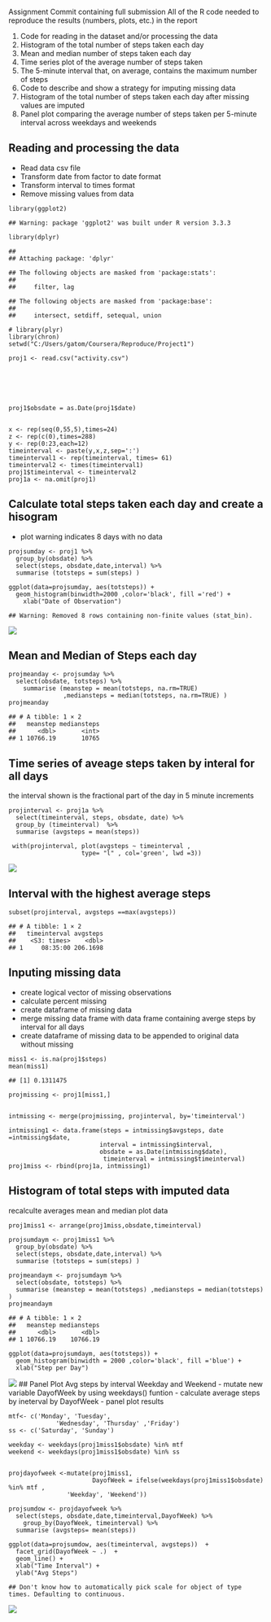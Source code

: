 Assignment Commit containing full submission All of the R code needed to
reproduce the results (numbers, plots, etc.) in the report

1.  Code for reading in the dataset and/or processing the data
2.  Histogram of the total number of steps taken each day
3.  Mean and median number of steps taken each day
4.  Time series plot of the average number of steps taken
5.  The 5-minute interval that, on average, contains the maximum number
    of steps
6.  Code to describe and show a strategy for imputing missing data
7.  Histogram of the total number of steps taken each day after missing
    values are imputed
8.  Panel plot comparing the average number of steps taken per 5-minute
    interval across weekdays and weekends

Reading and processing the data
-------------------------------

-   Read data csv file
-   Transform date from factor to date format
-   Transform interval to times format
-   Remove missing values from data

<!-- -->

    library(ggplot2)

    ## Warning: package 'ggplot2' was built under R version 3.3.3

    library(dplyr)

    ## 
    ## Attaching package: 'dplyr'

    ## The following objects are masked from 'package:stats':
    ## 
    ##     filter, lag

    ## The following objects are masked from 'package:base':
    ## 
    ##     intersect, setdiff, setequal, union

    # library(plyr)
    library(chron)
    setwd("C:/Users/gatom/Coursera/Reproduce/Project1")

    proj1 <- read.csv("activity.csv")






    proj1$obsdate = as.Date(proj1$date)


    x <- rep(seq(0,55,5),times=24)
    z <- rep(c(0),times=288) 
    y <- rep(0:23,each=12) 
    timeinterval <- paste(y,x,z,sep=':')
    timeinterval1 <- rep(timeinterval, times= 61)
    timeinterval2 <- times(timeinterval1)
    proj1$timeinterval <- timeinterval2
    proj1a <- na.omit(proj1)

Calculate total steps taken each day and create a hisogram
----------------------------------------------------------

-   plot warning indicates 8 days with no data

<!-- -->

    projsumday <- proj1 %>%
      group_by(obsdate) %>%
      select(steps, obsdate,date,interval) %>%
      summarise (totsteps = sum(steps) )

    ggplot(data=projsumday, aes(totsteps)) +
      geom_histogram(binwidth=2000 ,color='black', fill ='red') + 
        xlab("Date of Observation") 

    ## Warning: Removed 8 rows containing non-finite values (stat_bin).

![](PA1_template_files/figure-markdown_strict/unnamed-chunk-2-1.png)

Mean and Median of Steps each day
---------------------------------

    projmeanday <- projsumday %>%
      select(obsdate, totsteps) %>%
        summarise (meanstep = mean(totsteps, na.rm=TRUE)
                   ,mediansteps = median(totsteps, na.rm=TRUE) )
    projmeanday

    ## # A tibble: 1 × 2
    ##   meanstep mediansteps
    ##      <dbl>       <int>
    ## 1 10766.19       10765

Time series of aveage steps taken by interal for all days
---------------------------------------------------------

the interval shown is the fractional part of the day in 5 minute
increments

    projinterval <- proj1a %>%
      select(timeinterval, steps, obsdate, date) %>%
      group_by (timeinterval)  %>% 
      summarise (avgsteps = mean(steps))

     with(projinterval, plot(avgsteps ~ timeinterval ,
                        type= "l" , col='green', lwd =3))

![](PA1_template_files/figure-markdown_strict/unnamed-chunk-4-1.png)

Interval with the highest average steps
---------------------------------------

    subset(projinterval, avgsteps ==max(avgsteps))

    ## # A tibble: 1 × 2
    ##   timeinterval avgsteps
    ##    <S3: times>    <dbl>
    ## 1     08:35:00 206.1698

Inputing missing data
---------------------

-   create logical vector of missing observations
-   calculate percent missing
-   create dataframe of missing data
-   merge missing data frame with data frame containing averge steps by
    interval for all days
-   create dataframe of missing data to be appended to original data
    without missing

<!-- -->

    miss1 <- is.na(proj1$steps)
    mean(miss1)

    ## [1] 0.1311475

    projmissing <- proj1[miss1,]


    intmissing <- merge(projmissing, projinterval, by='timeinterval')

    intmissing1 <- data.frame(steps = intmissing$avgsteps, date =intmissing$date,
                             interval = intmissing$interval,
                             obsdate = as.Date(intmissing$date),
                              timeinterval = intmissing$timeinterval)                 
    proj1miss <- rbind(proj1a, intmissing1)

Histogram of total steps with imputed data
------------------------------------------

recalculte averages mean and median plot data

    proj1miss1 <- arrange(proj1miss,obsdate,timeinterval)

    projsumdaym <- proj1miss1 %>%
      group_by(obsdate) %>%
      select(steps, obsdate,date,interval) %>%
      summarise (totsteps = sum(steps) )

    projmeandaym <- projsumdaym %>%
      select(obsdate, totsteps) %>%
      summarise (meanstep = mean(totsteps) ,mediansteps = median(totsteps) )
    projmeandaym

    ## # A tibble: 1 × 2
    ##   meanstep mediansteps
    ##      <dbl>       <dbl>
    ## 1 10766.19    10766.19

    ggplot(data=projsumdaym, aes(totsteps)) +
      geom_histogram(binwidth = 2000 ,color='black', fill ='blue') + 
      xlab("Step per Day")  

![](PA1_template_files/figure-markdown_strict/unnamed-chunk-7-1.png)
\#\# Panel Plot Avg steps by interval Weekday and Weekend - mutate new
variable DayofWeek by using weekdays() funtion - calculate average steps
by ineterval by DayofWeek - panel plot results

    mtf<- c('Monday', 'Tuesday',
                 'Wednesday', 'Thursday' ,'Friday')
    ss <- c('Saturday', 'Sunday')

    weekday <- weekdays(proj1miss1$obsdate) %in% mtf
    weekend <- weekdays(proj1miss1$obsdate) %in% ss


    projdayofweek <-mutate(proj1miss1,
                           DayofWeek = ifelse(weekdays(proj1miss1$obsdate) %in% mtf , 
                    'Weekday', 'Weekend'))    

    projsumdow <- projdayofweek %>%
      select(steps, obsdate,date,timeinterval,DayofWeek) %>%
        group_by(DayofWeek, timeinterval) %>%
      summarise (avgsteps= mean(steps))

    ggplot(data=projsumdow, aes(timeinterval, avgsteps))  +
      facet_grid(DayofWeek ~ .)  +     
      geom_line() +
      xlab("Time Interval") +
      ylab("Avg Steps")

    ## Don't know how to automatically pick scale for object of type times. Defaulting to continuous.

![](PA1_template_files/figure-markdown_strict/unnamed-chunk-8-1.png)
